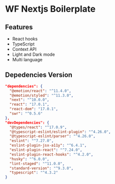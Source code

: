 # WF Nextjs Boilerplate

## Features
* React hooks
* TypeScript
* Context API
* Light and Dark mode
* Multi language

## Depedencies Version
```json
"dependencies": {
  "@emotion/react": "^11.4.0",
  "@emotion/styled": "^11.3.0",
  "next": "^10.0.0",
  "react": "17.0.1",
  "react-dom": "17.0.1",
  "swr": "^0.5.6"
},
"devDependencies": {
  "@types/react": "^17.0.9",
  "@typescript-eslint/eslint-plugin": "^4.26.0",
  "@typescript-eslint/parser": "^4.26.0",
  "eslint": "^7.27.0",
  "eslint-plugin-jsx-a11y": "^6.4.1",
  "eslint-plugin-react": "^7.24.0",
  "eslint-plugin-react-hooks": "^4.2.0",
  "husky": "^6.0.0",
  "lint-staged": "^11.0.0",
  "standard-version": "^9.3.0",
  "typescript": "^4.3.2"
}
```
